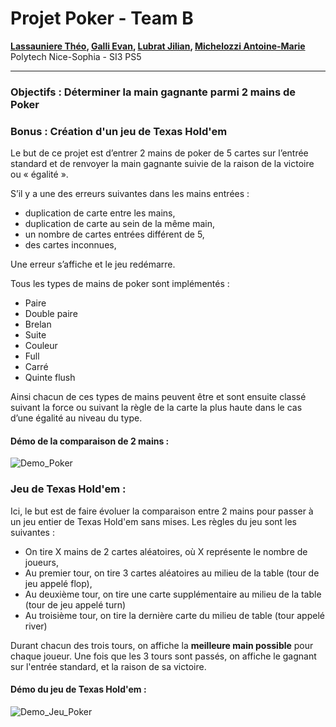 # Projet Poker - Team B

**[Lassauniere Théo](https://github.com/theoLassauniere), [Galli Evan](https://github.com/06Games),
[Lubrat Jilian](https://github.com/LubratJilian), [Michelozzi Antoine-Marie](https://github.com/mantoniu)**  
Polytech Nice-Sophia - SI3 PS5

------------------------

### Objectifs : Déterminer la main gagnante parmi 2 mains de Poker

### Bonus : Création d'un jeu de Texas Hold'em

Le but de ce projet est d’entrer 2 mains de poker de 5 cartes sur l’entrée standard et de renvoyer la main gagnante suivie de la raison de la victoire ou « égalité ».

S’il y a une des erreurs suivantes dans les mains entrées : 
 - duplication de carte entre les mains,
 - duplication de carte au sein de la même main,
 - un nombre de cartes entrées différent de 5,
 - des cartes inconnues,

Une erreur s’affiche et le jeu redémarre.
  
Tous les types de mains de poker sont implémentés :

- Paire
- Double paire
- Brelan
- Suite
- Couleur
- Full
- Carré
- Quinte flush

Ainsi chacun de ces types de mains peuvent être et sont ensuite classé suivant la force ou suivant la règle de la carte
la plus haute dans le cas d’une égalité au niveau du type.

#### Démo de la comparaison de 2 mains :

![Demo_Poker](https://github.com/pns-si3-projects/dojo-poker-23-24-ps5-23-24-poker-b/assets/120557548/f0f1abb6-572d-42c9-ae9e-6a5c9165d280)


### Jeu de Texas Hold'em :

Ici, le but est de faire évoluer la comparaison entre 2 mains pour passer à un jeu entier de Texas Hold'em sans mises.
Les règles du jeu sont les suivantes :

- On tire X mains de 2 cartes aléatoires, où X représente le nombre de joueurs,
- Au premier tour, on tire 3 cartes aléatoires au milieu de la table (tour de jeu appelé flop),
- Au deuxième tour, on tire une carte supplémentaire au milieu de la table (tour de jeu appelé turn)
- Au troisième tour, on tire la dernière carte du milieu de table (tour appelé river)

Durant chacun des trois tours, on affiche la **meilleure main possible** pour chaque joueur.
Une fois que les 3 tours sont passés, on affiche le gagnant sur l'entrée standard, et la raison de sa victoire.


#### Démo du jeu de Texas Hold'em : 

![Demo_Jeu_Poker](https://github.com/pns-si3-projects/dojo-poker-23-24-ps5-23-24-poker-b/assets/120557548/84e39fa5-e35d-4886-9c00-c2224027ca0c)


